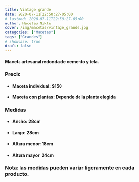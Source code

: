 ```yaml
---
title: Vintage grande
date: 2020-07-11T22:50:27-05:00
# lastmod: 2020-07-11T22:50:27-05:00
author: Macetas Nikté
cover: /img/macetas/vintage_grande.jpg
categories: ["Macetas"]
tags: ["Grandes"]
# showcase: true
draft: false
---
```


#### Maceta artesanal redonda de cemento y tela.

###  Precio
- #### Maceta individual: $150
- #### Maceta con plantas: Depende de la planta elegida

### Medidas
- #### Ancho: 28cm
- #### Largo: 28cm
- #### Altura menor: 18cm
- #### Altura mayor: 24cm
### Nota: las medidas pueden variar ligeramente en cada producto.
<!--more-->
